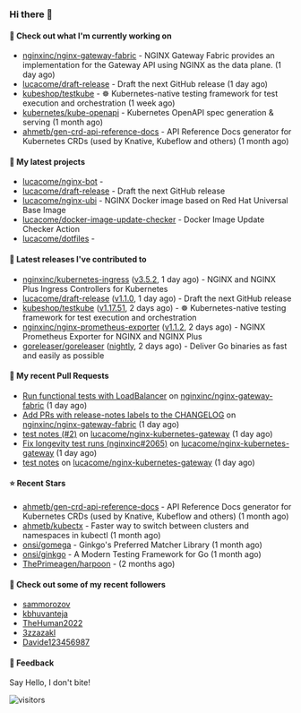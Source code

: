### Hi there 👋

#### 👷 Check out what I'm currently working on

- [nginxinc/nginx-gateway-fabric](https://github.com/nginxinc/nginx-gateway-fabric) - NGINX Gateway Fabric provides an implementation for the Gateway API using NGINX as the data plane. (1 day ago)
- [lucacome/draft-release](https://github.com/lucacome/draft-release) - Draft the next GitHub release (1 day ago)
- [kubeshop/testkube](https://github.com/kubeshop/testkube) - ☸️ Kubernetes-native testing framework for test execution and orchestration (1 week ago)
- [kubernetes/kube-openapi](https://github.com/kubernetes/kube-openapi) - Kubernetes OpenAPI spec generation &amp; serving (1 month ago)
- [ahmetb/gen-crd-api-reference-docs](https://github.com/ahmetb/gen-crd-api-reference-docs) - API Reference Docs generator for Kubernetes CRDs (used by Knative, Kubeflow and others) (1 month ago)

#### 🌱 My latest projects

- [lucacome/nginx-bot](https://github.com/lucacome/nginx-bot) - 
- [lucacome/draft-release](https://github.com/lucacome/draft-release) - Draft the next GitHub release
- [lucacome/nginx-ubi](https://github.com/lucacome/nginx-ubi) - NGINX Docker image based on Red Hat Universal Base Image
- [lucacome/docker-image-update-checker](https://github.com/lucacome/docker-image-update-checker) - Docker Image Update Checker Action
- [lucacome/dotfiles](https://github.com/lucacome/dotfiles) - 

#### 🔭 Latest releases I've contributed to

- [nginxinc/kubernetes-ingress](https://github.com/nginxinc/kubernetes-ingress) ([v3.5.2](https://github.com/nginxinc/kubernetes-ingress/releases/tag/v3.5.2), 1 day ago) - NGINX and  NGINX Plus Ingress Controllers for Kubernetes
- [lucacome/draft-release](https://github.com/lucacome/draft-release) ([v1.1.0](https://github.com/lucacome/draft-release/releases/tag/v1.1.0), 1 day ago) - Draft the next GitHub release
- [kubeshop/testkube](https://github.com/kubeshop/testkube) ([v1.17.51](https://github.com/kubeshop/testkube/releases/tag/v1.17.51), 2 days ago) - ☸️ Kubernetes-native testing framework for test execution and orchestration
- [nginxinc/nginx-prometheus-exporter](https://github.com/nginxinc/nginx-prometheus-exporter) ([v1.1.2](https://github.com/nginxinc/nginx-prometheus-exporter/releases/tag/v1.1.2), 2 days ago) - NGINX Prometheus Exporter for NGINX and NGINX Plus
- [goreleaser/goreleaser](https://github.com/goreleaser/goreleaser) ([nightly](https://github.com/goreleaser/goreleaser/releases/tag/nightly), 2 days ago) - Deliver Go binaries as fast and easily as possible

#### 🔨 My recent Pull Requests

- [Run functional tests with LoadBalancer](https://github.com/nginxinc/nginx-gateway-fabric/pull/2075) on [nginxinc/nginx-gateway-fabric](https://github.com/nginxinc/nginx-gateway-fabric) (1 day ago)
- [Add PRs with release-notes labels to the CHANGELOG](https://github.com/nginxinc/nginx-gateway-fabric/pull/2067) on [nginxinc/nginx-gateway-fabric](https://github.com/nginxinc/nginx-gateway-fabric) (1 day ago)
- [test notes (#2)](https://github.com/lucacome/nginx-kubernetes-gateway/pull/4) on [lucacome/nginx-kubernetes-gateway](https://github.com/lucacome/nginx-kubernetes-gateway) (1 day ago)
- [Fix longevity test runs (nginxinc#2065)](https://github.com/lucacome/nginx-kubernetes-gateway/pull/3) on [lucacome/nginx-kubernetes-gateway](https://github.com/lucacome/nginx-kubernetes-gateway) (1 day ago)
- [test notes](https://github.com/lucacome/nginx-kubernetes-gateway/pull/2) on [lucacome/nginx-kubernetes-gateway](https://github.com/lucacome/nginx-kubernetes-gateway) (1 day ago)

#### ⭐ Recent Stars

- [ahmetb/gen-crd-api-reference-docs](https://github.com/ahmetb/gen-crd-api-reference-docs) - API Reference Docs generator for Kubernetes CRDs (used by Knative, Kubeflow and others) (1 month ago)
- [ahmetb/kubectx](https://github.com/ahmetb/kubectx) - Faster way to switch between clusters and namespaces in kubectl (1 month ago)
- [onsi/gomega](https://github.com/onsi/gomega) - Ginkgo&#39;s Preferred Matcher Library (1 month ago)
- [onsi/ginkgo](https://github.com/onsi/ginkgo) - A Modern Testing Framework for Go (1 month ago)
- [ThePrimeagen/harpoon](https://github.com/ThePrimeagen/harpoon) -  (2 months ago)

#### 👯 Check out some of my recent followers

- [sammorozov](https://github.com/sammorozov)
- [kbhuvanteja](https://github.com/kbhuvanteja)
- [TheHuman2022](https://github.com/TheHuman2022)
- [3zzazakl](https://github.com/3zzazakl)
- [Davide123456987](https://github.com/Davide123456987)

#### 💬 Feedback

Say Hello, I don't bite!

![visitors](https://visitor-badge.laobi.icu/badge?page_id=lucacome.visitor-badge)
#
